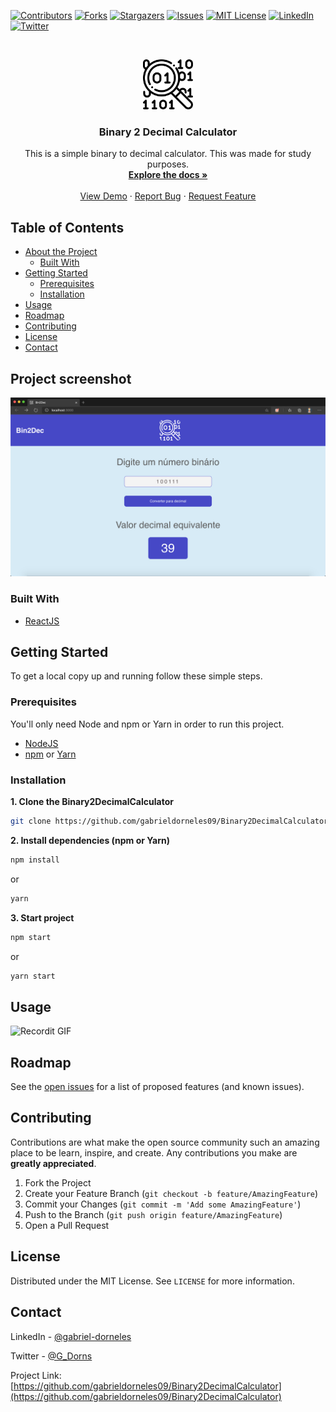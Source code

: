 [![Contributors][contributors-shield]][contributors-url]
[![Forks][forks-shield]][forks-url]
[![Stargazers][stars-shield]][stars-url]
[![Issues][issues-shield]][issues-url]
[![MIT License][license-shield]][license-url]
[![LinkedIn][linkedin-shield]][linkedin-url]
[![Twitter][twitter-shield]][twitter-url]


<!-- PROJECT LOGO -->
<br />
<p align="center">
  <a href="https://github.com/gabrieldorneles09/Binary2DecimalCalculator">
    <img src="images/logo.svg" alt="Logo" width="80" height="80">
  </a>

  <h3 align="center">Binary 2 Decimal Calculator</h3>

  <p align="center">
    This is a simple binary to decimal calculator. This was made for study purposes.
    <br />
    <a href="https://github.com/gabrieldorneles09/Binary2DecimalCalculator"><strong>Explore the docs »</strong></a>
    <br />
    <br />
    <a href="https://github.com/gabrieldorneles09/Binary2DecimalCalculator">View Demo</a>
    ·
    <a href="https://github.com/gabrieldorneles09/Binary2DecimalCalculator/issues">Report Bug</a>
    ·
    <a href="https://github.com/gabrieldorneles09/Binary2DecimalCalculator/issues">Request Feature</a>
  </p>
</p>



<!-- TABLE OF CONTENTS -->
## Table of Contents

* [About the Project](#about-the-project)
  * [Built With](#built-with)
* [Getting Started](#getting-started)
  * [Prerequisites](#prerequisites)
  * [Installation](#installation)
* [Usage](#usage)
* [Roadmap](#roadmap)
* [Contributing](#contributing)
* [License](#license)
* [Contact](#contact)
<!-- * [Acknowledgements](#acknowledgements) -->



<!-- ABOUT THE PROJECT -->
## Project screenshot

[![Product Name Screen Shot][product-screenshot]]()

<!-- Here's a blank template to get started:
**To avoid retyping too much info. Do a search and replace with your text editor for the following:**
`github_username`, `repo_name`, `twitter_handle`, `email` -->


### Built With

* [ReactJS](https://github.com/facebook/react/)
<!-- * []() -->
<!-- * []() -->



<!-- GETTING STARTED -->
## Getting Started

To get a local copy up and running follow these simple steps.

### Prerequisites

You'll only need Node and npm or Yarn in order to run this project.
* [NodeJS](https://nodejs.org/en/)
* [npm](https://www.npmjs.com/get-npm) or [Yarn](https://classic.yarnpkg.com/lang/en/)

### Installation

**1. Clone the Binary2DecimalCalculator**
```sh
git clone https://github.com/gabrieldorneles09/Binary2DecimalCalculator.git
```
**2. Install dependencies (npm or Yarn)**
```sh
npm install
```
or
```sh
yarn
```
**3. Start project**
```sh
npm start
```
or
```sh
yarn start
```



<!-- USAGE EXAMPLES -->
## Usage
<!--
Use this space to show useful examples of how a project can be used. Additional screenshots, code examples and demos work well in this space. You may also link to more resources.

_For more examples, please refer to the [Documentation](https://example.com)_ -->

![Recordit GIF](http://g.recordit.co/tPEif2CWl3.gif)



<!-- ROADMAP -->
## Roadmap

See the [open issues](https://github.com/gabrieldorneles09/Binary2DecimalCalculator/issues) for a list of proposed features (and known issues).



<!-- CONTRIBUTING -->
## Contributing

Contributions are what make the open source community such an amazing place to be learn, inspire, and create. Any contributions you make are **greatly appreciated**.

1. Fork the Project
2. Create your Feature Branch (`git checkout -b feature/AmazingFeature`)
3. Commit your Changes (`git commit -m 'Add some AmazingFeature'`)
4. Push to the Branch (`git push origin feature/AmazingFeature`)
5. Open a Pull Request



<!-- LICENSE -->
## License

Distributed under the MIT License. See `LICENSE` for more information.



<!-- CONTACT -->
## Contact

LinkedIn - [@gabriel-dorneles](https://www.linkedin.com/in/gabriel-dorneles/)

Twitter - [@G_Dorns](https://twitter.com/G_Dorns)

Project Link: [https://github.com/gabrieldorneles09/Binary2DecimalCalculator](https://github.com/gabrieldorneles09/Binary2DecimalCalculator)



<!-- ACKNOWLEDGEMENTS -->
<!-- ## Acknowledgements

* []()
* []()
* []() -->


<!-- MARKDOWN LINKS & IMAGES -->
<!-- https://www.markdownguide.org/basic-syntax/#reference-style-links -->
[contributors-shield]: https://img.shields.io/github/contributors/gabrieldorneles09/Binary2DecimalCalculator.svg?style=flat-square
[contributors-url]: https://github.com/gabrieldorneles09/Binary2DecimalCalculator/graphs/contributors
[forks-shield]: https://img.shields.io/github/forks/gabrieldorneles09/Binary2DecimalCalculator.svg?style=flat-square
[forks-url]: https://github.com/gabrieldorneles09/Binary2DecimalCalculator/network/members
[stars-shield]: https://img.shields.io/github/stars/gabrieldorneles09/Binary2DecimalCalculator.svg?style=flat-square
[stars-url]: https://github.com/gabrieldorneles09/Binary2DecimalCalculator/stargazers
[issues-shield]: https://img.shields.io/github/issues/gabrieldorneles09/Binary2DecimalCalculator.svg?style=flat-square
[issues-url]: https://github.com/gabrieldorneles09/Binary2DecimalCalculator/issues
[license-shield]: https://img.shields.io/github/license/gabrieldorneles09/Binary2DecimalCalculator.svg?style=flat-square
[license-url]: https://github.com/gabrieldorneles09/Binary2DecimalCalculator/blob/master/LICENSE.txt
[linkedin-shield]: https://img.shields.io/badge/-LinkedIn-black.svg?style=flat-square&logo=linkedin&colorB=555
[linkedin-url]: https://www.linkedin.com/in/gabriel-dorneles/
[product-screenshot]: images/screenshot.png
[twitter-shield]: https://img.shields.io/twitter/url?url=https%3A%2F%2Fgithub.com%2Fgabrieldorneles09%2FBinary2DecimalCalculator
[twitter-url]: https://twitter.com/G_Dorns
